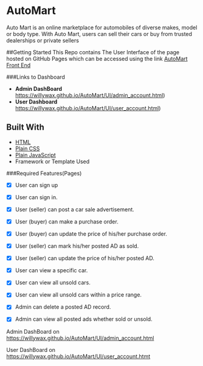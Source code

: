 # AutoMart
Auto Mart is an online marketplace for automobiles of diverse makes, model or body type. With
Auto Mart, users can sell their cars or buy from trusted dealerships or private sellers

##Getting Started 
This Repo contains The User Interface of the page hosted on GitHub Pages which can be 
accessed using the link  [AutoMart Front End](https://willywax.github.io/AutoMart/UI/index.html)

###Links to Dashboard
* <B>Admin DashBoard</B>     https://willywax.github.io/AutoMart/UI/admin_account.html)
* <B>User Dashboard</B>  https://willywax.github.io/AutoMart/UI/user_account.html)


## Built With 
* [HTML]()
* [Plain CSS]()
* [Plain JavaScript]()
* Framework or Template Used

###Required Features(Pages)
- [x] User can sign up
- [x] User can sign in.
- [x] User (seller) can post a car sale advertisement.
- [x] User (buyer) can make a purchase order.
- [x] User (buyer) can update the price of his/her purchase order.
- [x] User (seller) can mark his/her posted AD as sold.
- [x] User (seller) can update the price of his/her posted AD.
- [x] User can view a specific car.
- [x] User can view all unsold cars.
- [x] User can view all unsold cars within a price range.
- [x] Admin can delete a posted AD record.
- [x] Admin can view all posted ads whether sold or unsold.


Admin DashBoard on https://willywax.github.io/AutoMart/UI/admin_account.html

User DashBoard on https://willywax.github.io/AutoMart/UI/user_account.htmt